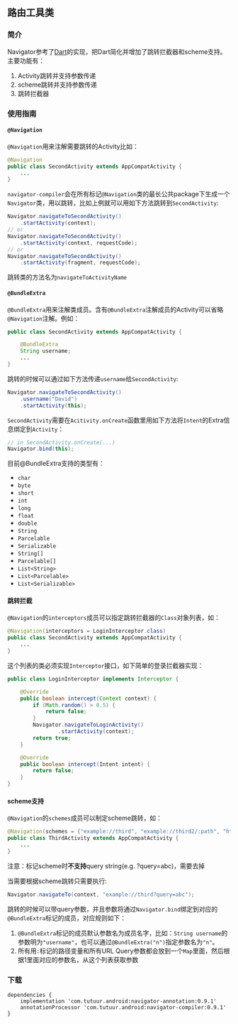 ## 路由工具类
### 简介
Navigator参考了[Dart](https://github.com/f2prateek/dart)的实现，把Dart简化并增加了跳转拦截器和scheme支持。主要功能有：
1. Activity跳转并支持参数传递
2. scheme跳转并支持参数传递
3. 跳转拦截器

### 使用指南
#### `@Navigation`
`@Navigation`用来注解需要跳转的Activity比如：
``` Java
@Navigation
public class SecondActivity extends AppCompatActivity {
    ...
}
```

`navigator-compiler`会在所有标记`@Navigation`类的最长公共package下生成一个`Navigator`类，用以跳转，比如上例就可以用如下方法跳转到`SecondActivity`:
``` Java
Navigator.navigateToSecondActivity()
    .startActivity(context);
// or
Navigator.navigateToSecondActivity()
    .startActivity(context, requestCode);
// or
Navigator.navigateToSecondActivity()
    .startActivity(fragment, requestCode);
```
跳转类的方法名为`navigateToActivityName`

#### `@BundleExtra`
`@BundleExtra`用来注解类成员。含有`@BundleExtra`注解成员的Activity可以省略`@Navigation`注解。例如：
``` Java
public class SecondActivity extends AppCompatActivity {

    @BundleExtra
    String username;
    ...
}
```

跳转的时候可以通过如下方法传递`username`给`SecondActivity`:
``` Java
Navigator.navigateToSecondActivity()
    .username("David")
    .startActivity(this);
```
`SecondActivity`需要在`Acitivity.onCreate`函数里用如下方法将`Intent`的Extra信息绑定到`Activity`：
``` Java
// in SecondActivity.onCreate(...)
Navigator.bind(this);
```

目前@BundleExtra支持的类型有：
* `char`
* `byte`
* `short`
* `int`
* `long`
* `float`
* `double`
* `String`
* `Parcelable`
* `Serializable`
* `String[]`
* `Parcelable[]`
* `List<String>`
* `List<Parcelable>`
* `List<Serializable>`

#### 跳转拦截
`@Navigation`的`interceptors`成员可以指定跳转拦截器的`Class`对象列表，如：
``` Java
@Navigation(interceptors = LoginInterceptor.class)
public class SecondActivity extends AppCompatActivity {
    ...
}
```

这个列表的类必须实现`Interceptor`接口，如下简单的登录拦截器实现：
``` Java
public class LoginInterceptor implements Interceptor {

    @Override
    public boolean intercept(Context context) {
        if (Math.random() > 0.5) {
            return false;
        }
        Navigator.navigateToLoginActivity()
                .startActivity(context);
        return true;
    }

    @Override
    public boolean intercept(Intent intent) {
        return false;
    }
}
```

#### scheme支持
`@Navigation`的`schemes`成员可以制定scheme跳转，如：
``` Java
@Navigation(schemes = {"example://third", "example://third2/:path", "http://www.example.com/third"})
public class ThirdActivity extends AppCompatActivity {
    ...
}
```
注意：标记scheme时**不支持**query string(e.g. ?query=abc)，需要去掉

当需要根据scheme跳转只需要执行:
``` Java
Navigator.navigateTo(context, "example://third?query=abc");
```
跳转的时候可以带query参数，并且参数将通过`Navigator.bind`绑定到对应的`@BundleExtra`标记的成员，对应规则如下：
1. `@BundleExtra`标记的成员默认参数名为成员名字，比如：`String username`的参数明为`"username"`，也可以通过`@BundleExtra("n")`指定参数名为`"n"`。
2. 所有用`:`标记的路径变量和所有URL Query参数都会放到一个`Map`里面，然后根据1里面对应的参数名，从这个列表获取参数

### 下载
```
dependencies {
    implementation 'com.tutuur.android:navigator-annotation:0.9.1'
    annotationProcessor 'com.tutuur.android:navigator-compiler:0.9.1'
}
```
